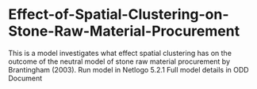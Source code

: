 # Effect-of-Spatial-Clustering-on-Stone-Raw-Material-Procurement
This is a model investigates what effect spatial clustering has on the outcome of the neutral model of stone raw material procurement by Brantingham (2003).
Run model in Netlogo 5.2.1
Full model details in ODD Document

